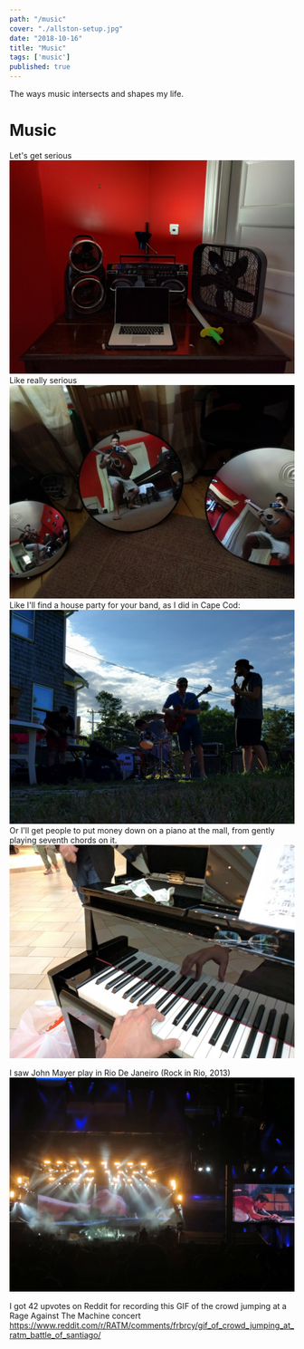 ```yaml
---
path: "/music"
cover: "./allston-setup.jpg"
date: "2018-10-16"
title: "Music"
tags: ['music']
published: true
---
```


The ways music intersects and shapes my life.                                       

# Music
Let's get serious
![Piano Sword](./music-piano-sword.jpg)
Like really serious
![Allston Mirrors](./allston-mirrors.jpg)
Like I'll find a house party for your band, as I did in Cape Cod:
![Slumfest](./slumfest-2.jpg)
Or I'll get people to put money down on a piano at the mall, from gently playing seventh chords on it.
![music-money.jpg](./music-money.jpg)

I saw John Mayer play in Rio De Janeiro (Rock in Rio, 2013)
![John Mayer](./john-mayer-rio.JPG)

I got 42 upvotes on Reddit for recording this GIF of the crowd jumping at a Rage Against The Machine concert  
https://www.reddit.com/r/RATM/comments/frbrcy/gif_of_crowd_jumping_at_ratm_battle_of_santiago/
